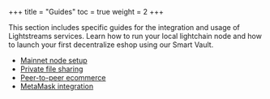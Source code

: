 +++
title = "Guides"
toc = true
weight = 2
+++

This section includes specific guides for the integration and usage of Lightstreams services. Learn
how to run your local lightchain node and how to launch your first decentralize eshop using
our Smart Vault.

- [Mainnet node setup](/guides/mainnet-node-setup)
- [Private file sharing](/guides/file-sharing)
- [Peer-to-peer ecommerce](/guides/peer-to-peer-ecommerce)
- [MetaMask integration](/guides/metamask-integration)
